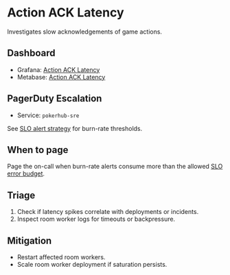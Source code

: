 # Action ACK Latency

Investigates slow acknowledgements of game actions.

## Dashboard
- Grafana: [Action ACK Latency](../../infrastructure/monitoring/grafana-action-ack-latency.json)
- Metabase: [Action ACK Latency](../analytics-dashboards.md#action-ack-latency-1)

## PagerDuty Escalation
- Service: `pokerhub-sre`

See [SLO alert strategy](../SLOs.md) for burn-rate thresholds.

## When to page
Page the on-call when burn-rate alerts consume more than the allowed [SLO error budget](../SLOs.md#error-budget-handling).

## Triage
1. Check if latency spikes correlate with deployments or incidents.
2. Inspect room worker logs for timeouts or backpressure.

## Mitigation
- Restart affected room workers.
- Scale room worker deployment if saturation persists.

